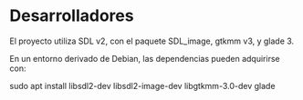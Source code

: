 # Desarrolladores

El proyecto utiliza SDL v2, con el paquete SDL_image, gtkmm v3, y glade 3.

En un entorno derivado de Debian, las dependencias pueden adquirirse con:

sudo apt install libsdl2-dev libsdl2-image-dev libgtkmm-3.0-dev glade

